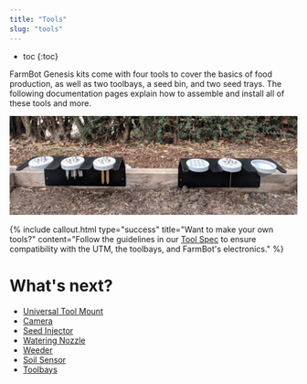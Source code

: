 ```yaml
---
title: "Tools"
slug: "tools"
---
```


* toc
{:toc}

FarmBot Genesis kits come with four tools to cover the basics of food production, as well as two toolbays, a seed bin, and two seed trays. The following documentation pages explain how to assemble and install all of these tools and more.

![3945998-IMG_20171116_105318.jpg](_images/IMG_20171116_105318.jpg)



{%
include callout.html
type="success"
title="Want to make your own tools?"
content="Follow the guidelines in our [Tool Spec](../Extras/mods/tool-spec.md) to ensure compatibility with the UTM, the toolbays, and FarmBot's electronics."
%}


# What's next?

 * [Universal Tool Mount](../FarmBot-Genesis-V1.4/tools/utm.md)
 * [Camera](../FarmBot-Genesis-V1.4/tools/camera.md)
 * [Seed Injector](../FarmBot-Genesis-V1.4/tools/seed-injector.md)
 * [Watering Nozzle](../FarmBot-Genesis-V1.4/tools/watering-nozzle.md)
 * [Weeder](../FarmBot-Genesis-V1.4/tools/weeder.md)
 * [Soil Sensor](../FarmBot-Genesis-V1.4/tools/soil-sensor.md)
 * [Toolbays](../FarmBot-Genesis-V1.4/tools/toolbays.md)
